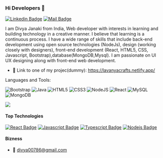 ### Hi Developers 👋

<!--[![YouTube Badge](https://img.shields.io/badge/YouTube-DeveloperFunnel-red)](https://www.youtube.com/developerfunnel)
[![Website Badge](https://img.shields.io/badge/WebSite-Aakash-green)](https://www.aakash.me)
[![Website Badge](https://img.shields.io/badge/StackOverflow-Aakash-yellow)](https://stackoverflow.com/users/3687251/aakash-)

[![Linkedin Badge](https://img.shields.io/badge/-Divya-blue?style=flat-square&logo=Linkedin&logoColor=white&link=https://www.linkedin.com/in/aakash--01629954/)](https://www.linkedin.com/in/aakash--01629954/)
-->

 [![Linkedin Badge](https://img.shields.io/badge/-Divya-0e76a8?style=flat&labelColor=0e76a8&logo=linkedin&logoColor=white)](https://www.linkedin.com/in/divyavenkatiyer/)
 [![Mail Badge](https://img.shields.io/badge/-divya00786-c0392b?style=flat&labelColor=c0392b&logo=gmail&logoColor=white)](mailto:divya00786@gmail.com)

<!--I'm
Full Stack Solution Architect
The crossover between design and programming has always been of interest to me, I've been lucky enough to work alongside some talented teams on a number of high profile websites. I have a wide range of skills that include back-end development using open source technologies (NodeJs, Python), design (working closely with designers), front-end development (React, Angular9, ReactJs, HTML5, CSS3, Javascript, Responsive, UX), Server Administrator(AWS, GCP, Azure),database(MongoDB,cassendra,Mysql), CI/CD(Docker, kubernetes)
-->
I am Divya Janaki from India, Web developer with interests in learning and building technology in a creative manner. I believe that learning is a continuous process. 
I have a wide range of skills that include back-end development using open source technologies (NodeJs), design (working closely with designers), front-end development (React, HTML5, CSS, Javascript, Bootstrap),database(MongoDB,Mysql). I am passionate on UI UX designing along with front-end web development.

<!--![Visitor Count](https://profile-counter.glitch.me/DivyaJanaki/count.svg)-->

<!--<div>
  <h4>🏆 Github Profile Trophy</h4>
  <a href="https://github.com/ryo-ma/github-profile-trophy">
    <img src="https://github-profile-trophy.vercel.app/?username=aakashdeveloper&column=7"/>
  </a>
</div>
-->

- 🔭 Link to one of my projec(dummy): https://lavanyacrafts.netlify.app/

Languages and Tools:

<img alt="Bootstrap" src="https://img.shields.io/badge/bootstrap-%23563D7C.svg?style=flat-square&logo=bootstrap&logoColor=white"/> <img alt="Java" src="https://img.shields.io/badge/java-%23ED8B00.svg?style=flat-square&logo=java&logoColor=white"/>  <img alt="HTML5" src="https://img.shields.io/badge/html5-%23E34F26.svg?style=flat-square&logo=html5&logoColor=white"/> <img alt="CSS3" src="https://img.shields.io/badge/css3-%231572B6.svg?style=flat-square&logo=css3&logoColor=white"/> <img alt="NodeJS" src="https://img.shields.io/badge/node.js-%2343853D.svg?style=flat-square&logo=node-dot-js&logoColor=white"/> <img alt="React" src="https://img.shields.io/badge/react-%2320232a.svg?style=flat-square&logo=react&logoColor=%2361DAFB"/>  <img alt="MySQL" src="https://img.shields.io/badge/mysql-%2300f.svg?style=flat-square&logo=mysql&logoColor=white"/> <img alt="MongoDB" src ="https://img.shields.io/badge/MongoDB-%234ea94b.svg?style=flat-square&logo=mongodb&logoColor=white"/>

![](https://activity-graph.herokuapp.com/graph?username=DivyaJanaki&theme=react-dark&area=true)
#### Top Technologies

<!-- TODO: Make technologies links takes you to repositories -->

[![React Badge](https://img.shields.io/badge/-React-61DBFB?style=for-the-badge&labelColor=black&logo=react&logoColor=61DBFB)](#) [![Javascript Badge](https://img.shields.io/badge/-Javascript-F0DB4F?style=for-the-badge&labelColor=black&logo=javascript&logoColor=F0DB4F)](#) [![Typescript Badge](https://img.shields.io/badge/-Typescript-007acc?style=for-the-badge&labelColor=black&logo=typescript&logoColor=007acc)](#) [![Nodejs Badge](https://img.shields.io/badge/-Nodejs-3C873A?style=for-the-badge&labelColor=black&logo=node.js&logoColor=3C873A)](#)


#### Bizness
<!--
- :paperclip: [My Resume/CV](https://github.com/ipenywis/ipenywis/blob/master/resumes/resume%20v1.0.pdf)
-->
- :email: divya00786@gmail.com 

<!--#### Github Stats

![Divya's github stats](https://github-readme-stats.vercel.app/api?username=DivyaJanaki&count_private=true&theme=tokyonight&hide=contribs,prs)
-->

<!--
**DivyaJanaki/DivyaJanaki** is a ✨ _special_ ✨ repository because its `README.md` (this file) appears on your GitHub profile.

Here are some ideas to get you started:

- 🔭 I’m currently working on ...
- 🌱 I’m currently learning ...
- 👯 I’m looking to collaborate on ...
- 🤔 I’m looking for help with ...
- 💬 Ask me about ...
- 📫 How to reach me: ...
- 😄 Pronouns: ...
- ⚡ Fun fact: ...
-->

